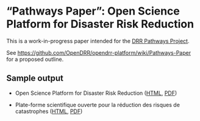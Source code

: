 # “Pathways Paper”: Open Science Platform for Disaster Risk Reduction

This is a work-in-progress paper intended for the [DRR Pathways Project](https://www.drrpathways.ca/).

See https://github.com/OpenDRR/opendrr-platform/wiki/Pathways-Paper for a proposed outline.

## Sample output

* Open Science Platform for Disaster Risk Reduction ([HTML](https://opendrr.github.io/pathways-paper/en/pathways-paper.html), [PDF](https://opendrr.github.io/pathways-paper/en/pathways-paper.pdf))

* Plate-forme scientifique ouverte pour la réduction des risques de catastrophes ([HTML](https://opendrr.github.io/pathways-paper/fr/article-sur-les-voies-d%E2%80%99acc%C3%A8s.html), [PDF](https://opendrr.github.io/pathways-paper/fr/article-sur-les-voies-d%E2%80%99acc%C3%A8s.pdf))
